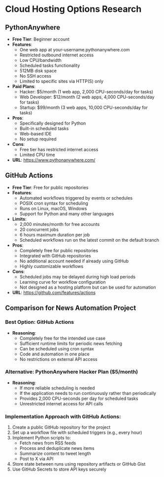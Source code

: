 # Cloud Hosting Options Research

## PythonAnywhere
- **Free Tier**: Beginner account
- **Features**:
  - One web app at your-username.pythonanywhere.com
  - Restricted outbound internet access
  - Low CPU/bandwidth
  - Scheduled tasks functionality
  - 512MB disk space
  - No SSH access
  - Limited to specific sites via HTTP(S) only
- **Paid Plans**:
  - Hacker: $5/month (1 web app, 2,000 CPU-seconds/day for tasks)
  - Web Developer: $12/month (2 web apps, 4,000 CPU-seconds/day for tasks)
  - Startup: $99/month (3 web apps, 10,000 CPU-seconds/day for tasks)
- **Pros**: 
  - Specifically designed for Python
  - Built-in scheduled tasks
  - Web-based IDE
  - No setup required
- **Cons**:
  - Free tier has restricted internet access
  - Limited CPU time
- **URL**: https://www.pythonanywhere.com/

## GitHub Actions
- **Free Tier**: Free for public repositories
- **Features**:
  - Automated workflows triggered by events or schedules
  - POSIX cron syntax for scheduling
  - Runs on Linux, macOS, Windows
  - Support for Python and many other languages
- **Limits**:
  - 2,000 minutes/month for free accounts
  - 20 concurrent jobs
  - 6 hours maximum duration per job
  - Scheduled workflows run on the latest commit on the default branch
- **Pros**:
  - Completely free for public repositories
  - Integrated with GitHub repositories
  - No additional account needed if already using GitHub
  - Highly customizable workflows
- **Cons**:
  - Scheduled jobs may be delayed during high load periods
  - Learning curve for workflow configuration
  - Not designed as a hosting platform but can be used for automation
- **URL**: https://github.com/features/actions

## Comparison for News Automation Project

### Best Option: GitHub Actions
- **Reasoning**:
  - Completely free for the intended use case
  - Sufficient runtime limits for periodic news fetching
  - Can be scheduled using cron syntax
  - Code and automation in one place
  - No restrictions on external API access
  
### Alternative: PythonAnywhere Hacker Plan ($5/month)
- **Reasoning**:
  - If more reliable scheduling is needed
  - If the application needs to run continuously rather than periodically
  - Provides 2,000 CPU-seconds per day for scheduled tasks
  - Unrestricted internet access for API calls

### Implementation Approach with GitHub Actions:
1. Create a public GitHub repository for the project
2. Set up a workflow file with scheduled triggers (e.g., every hour)
3. Implement Python scripts to:
   - Fetch news from RSS feeds
   - Process and deduplicate news items
   - Summarize content to tweet length
   - Post to X via API
4. Store state between runs using repository artifacts or GitHub Gist
5. Use GitHub Secrets to store API keys securely
